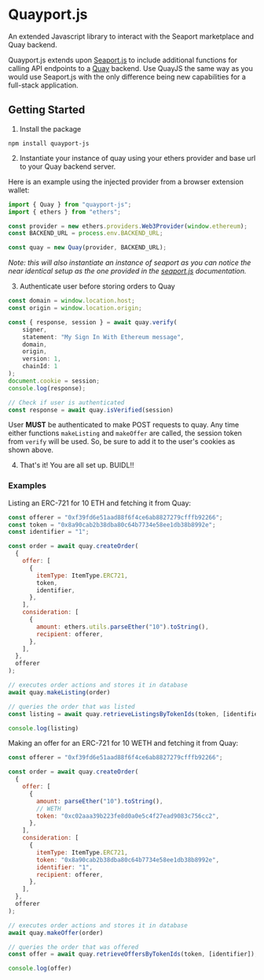 # Quayport.js
An extended Javascript library to interact with the Seaport marketplace and Quay backend.

Quayport.js extends upon [Seaport.js](https://github.com/ProjectOpenSea/seaport-js) to include additional functions for calling API endpoints to a [Quay](https://github.com/Alcibiades-Capital/quay) backend. Use QuayJS the same way as you would use Seaport.js with the only difference being new capabilities for a full-stack application.

## Getting Started
1. Install the package
```shell
npm install quayport-js
```

2. Instantiate your instance of quay using your ethers provider and base url to your Quay backend server.

Here is an example using the injected provider from a browser extension wallet:
```javascript
import { Quay } from "quayport-js";
import { ethers } from "ethers";

const provider = new ethers.providers.Web3Provider(window.ethereum);
const BACKEND_URL = process.env.BACKEND_URL;

const quay = new Quay(provider, BACKEND_URL);
```

*Note: this will also instantiate an instance of seaport as you can notice the near identical setup as the one provided in the [seaport.js](https://github.com/ProjectOpenSea/seaport-js) documentation.*

3. Authenticate user before storing orders to Quay

```javascript
const domain = window.location.host;
const origin = window.location.origin;

const { response, session } = await quay.verify(
    signer,
    statement: "My Sign In With Ethereum message",
    domain,
    origin,
    version: 1,
    chainId: 1
);
document.cookie = session;
console.log(response);

// Check if user is authenticated
const response = await quay.isVerified(session)
```
User **MUST** be authenticated to make POST requests to quay. Any time either functions `makeListing` and `makeOffer` are called, the session token from `verify` will be used. So, be sure to add it to the user's cookies as shown above.

4. That's it! You are all set up. BUIDL!!

### Examples
Listing an ERC-721 for 10 ETH and fetching it from Quay:
```javascript
const offerer = "0xf39fd6e51aad88f6f4ce6ab8827279cfffb92266";
const token = "0x8a90cab2b38dba80c64b7734e58ee1db38b8992e";
const identifier = "1";

const order = await quay.createOrder(
  {
    offer: [
      {
        itemType: ItemType.ERC721,
        token,
        identifier,
      },
    ],
    consideration: [
      {
        amount: ethers.utils.parseEther("10").toString(),
        recipient: offerer,
      },
    ],
  },
  offerer
);

// executes order actions and stores it in database
await quay.makeListing(order)

// queries the order that was listed
const listing = await quay.retrieveListingsByTokenIds(token, [identifier]);

console.log(listing)
```

Making an offer for an ERC-721 for 10 WETH and fetching it from Quay:
```javascript
const offerer = "0xf39fd6e51aad88f6f4ce6ab8827279cfffb92266";

const order = await quay.createOrder(
  {
    offer: [
      {
        amount: parseEther("10").toString(),
        // WETH
        token: "0xc02aaa39b223fe8d0a0e5c4f27ead9083c756cc2",
      },
    ],
    consideration: [
      {
        itemType: ItemType.ERC721,
        token: "0x8a90cab2b38dba80c64b7734e58ee1db38b8992e",
        identifier: "1",
        recipient: offerer,
      },
    ],
  },
  offerer
);

// executes order actions and stores it in database
await quay.makeOffer(order)

// queries the order that was offered
const offer = await quay.retrieveOffersByTokenIds(token, [identifier]);

console.log(offer)
```
